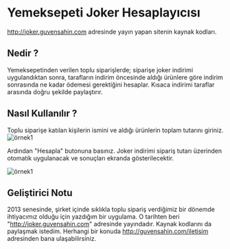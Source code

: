 # Yemeksepeti Joker Hesaplayıcısı
http://joker.guvensahin.com adresinde yayın yapan sitenin kaynak kodları.

## Nedir ?
Yemeksepetinden verilen toplu siparişlerde; siparişe joker indirimi uygulandıktan sonra, tarafların indirim öncesinde aldığı ürünlere göre indirim sonrasında ne kadar ödemesi gerektiğini hesaplar. 
Kısaca indirimi taraflar arasında doğru şekilde paylaştırır.



## Nasıl Kullanılır ?
Toplu siparişe katılan kişilerin ismini ve aldığı ürünlerin toplam tutarını giriniz.
![örnek1](http://joker.guvensahin.com/inc/img/01.png)


Ardından "Hesapla" butonuna basınız. Joker indirimi sipariş tutarı üzerinden otomatik uygulanacak ve sonuçları ekranda gösterilecektir.

![örnek1](http://joker.guvensahin.com/inc/img/02.png?)

## Geliştirici Notu
2013 senesinde, şirket içinde sıklıkla toplu sipariş verdiğimiz bir dönemde ihtiyacımız olduğu için yazdığım bir uygulama. O tarihten beri "http://joker.guvensahin.com" adresinde yayındadır. Kaynak kodlarını da paylaşmak istedim. Herhangi bir konuda http://guvensahin.com/iletisim adresinden bana ulaşabilirsiniz.
